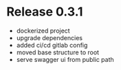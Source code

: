 # Release 0.3.1
- dockerized project
- upgrade dependencies
- added ci/cd gitlab config
- moved base structure to root
- serve swagger ui from public path